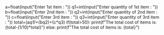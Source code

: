 a=float(input("Enter 1st item : "))
q1=int(input("Enter quantity of 1st item : "))
b=float(input("Enter 2nd item : "))
q2=int(input("Enter quantity of 2nd item : "))
c=float(input("Enter 3rd item : "))
q3=int(input("Enter quantity of 3rd item : "))
total=(a*q1)+(b*q2)+(c*q3)
if(total>50):
   print(f"The total cost of items is: {total-(1/10)*total}")
else:
  print(f"The total cost of items is: {total}")
